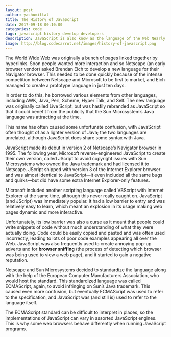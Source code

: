 ```yaml
---
layout: post
author: yashumittal
title: The History of JavaScript
date: 2017-09-18 00:10:00
categories: code
tags: javascript history develop developers
description: JavaScript is also know as the language of the Web Nearly all web browsers can run JavaScript, making it one of the most popular programming languages in the world.
image: http://blog.codecarrot.net/images/history-of-javascript.png
---
```


The World Wide Web was originally a bunch of pages linked together by hyperlinks. Soon people wanted more interaction and so Netscape (an early browser vendor) asked Brendan Eich to develop a new language for their Navigator browser. This needed to be done quickly because of the intense competition between Netscape and Microsoft to be first to market, and Eich managed to create a prototype language in just ten days.

In order to do this, he borrowed various elements from other languages, including AWK, Java, Perl, Scheme, Hyper Talk, and Self. The new language was originally called Live Script, but was hastily rebranded as JavaScript so that it could benefit from the publicity that the Sun Microsystem’s Java language was attracting at the time.

This name has often caused some unfortunate confusion, with JavaScript often thought of as a lighter version of Java; the two languages are unrelated, although JavaScript does share some syntax with Java.

JavaScript made its debut in version 2 of Netscape’s Navigator browser in 1995. The following year, Microsoft reverse-engineered JavaScript to create their own version, called JScript to avoid copyright issues with Sun Microsystems who owned the Java trademark and had licensed it to Netscape. JScript shipped with version 3 of the Internet Explorer browser and was almost identical to JavaScript―it even included all the same bugs and quirks―but did have some extra Internet Explorer-only features.

Microsoft included another scripting language called VBScript with Internet Explorer at the same time, although this never really caught on. JavaScript (and JScript) was immediately popular. It had a low barrier to entry and was relatively easy to learn, which meant an explosion in its usage making web pages dynamic and more interactive.

Unfortunately, its low barrier was also a curse as it meant that people could write snippets of code without much understanding of what they were actually doing. Code could be easily copied and pasted and was often used incorrectly, leading to lots of poor code examples appearing all over the Web. JavaScript was also frequently used to create annoying pop-up adverts and for **browser sniffing** (the process of detecting which browser was being used to view a web page), and it started to gain a negative reputation.

Netscape and Sun Microsystems decided to standardize the language along with the help of the European Computer Manufacturers Association, who would host the standard. This standardized language was called ECMAScript, again, to avoid infringing on Sun’s Java trademark. This caused even more confusion, but eventually ECMAScript was used to refer to the specification, and JavaScript was (and still is) used to refer to the language itself.

The ECMAScript standard can be difficult to interpret in places, so the implementations of JavaScript can vary in assorted JavaScript engines. This is why some web browsers behave differently when running JavaScript programs.
